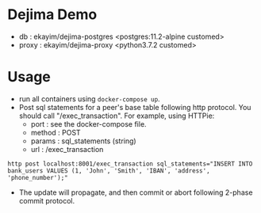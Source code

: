 # Dejima Demo
- db : ekayim/dejima-postgres <postgres:11.2-alpine customed>
- proxy : ekayim/dejima-proxy <python3.7.2 customed>

# Usage
- run all containers using `docker-compose up`.
- Post sql statements for a peer's base table following http protocol. You should call "/exec_transaction". For example, using HTTPie:
	- port : see the docker-compose file.
	- method : POST
	- params : sql_statements (string)
	- url : /exec_transaction
```
http post localhost:8001/exec_transaction sql_statements="INSERT INTO bank_users VALUES (1, 'John', 'Smith', 'IBAN', 'address', 'phone_number');"
```
- The update will propagate, and then commit or abort following 2-phase commit protocol.
